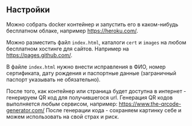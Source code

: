## Настройки

Можно собрать docker контейнер и запустить его в каком-нибудь бесплатном облаке, например https://heroku.com/.

Можно разместить файл `index.html`, каталоги `cert` и `images` на любом бесплатном хостинге для сайтов.
Например на https://pages.github.com/.

В файле `index.html` нужно внести исправления в ФИО, номер сертификата, дату рождения и паспортные данные (заграничный паспорт указывать не обязательно).

После того, как контейнер или страница будет доступна в интернет - генерируем QR код для получившегося url.
Генерация QR кодов выполняется любым сервисом, например: https://www.the-qrcode-generator.com/
После генерации кода - сохраняем картинку себе и можем использовать на свой страх и риск.
